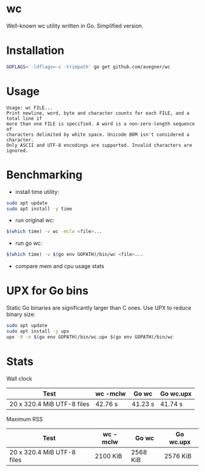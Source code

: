 # wc
Well-known wc utility written in Go. Simplified version.

# Installation
```bash
GOFLAGS='-ldflags=-s -trimpath' go get github.com/avegner/wc
```

# Usage
```
Usage: wc FILE...
Print newline, word, byte and character counts for each FILE, and a total line if
more than one FILE is specified. A word is a non-zero-length sequence of
characters delimited by white space. Unicode BOM isn't considered a character.
Only ASCII and UTF-8 encodings are supported. Invalid characters are ignored.
```

# Benchmarking
* install time utility:
```bash
sudo apt update
sudo apt install -y time
```
* run original wc:
```bash
$(which time) -v wc -mclw <file>...
```
* run go wc:
```bash
$(which time) -v $(go env GOPATH)/bin/wc <file>...
```
* compare mem and cpu usage stats

# UPX for Go bins
Static Go binaries are significantly larger than C ones. Use UPX to reduce binary size:
```bash
sudo apt update
sudo apt install -y upx
upx -9 -o $(go env GOPATH)/bin/wc.upx $(go env GOPATH)/bin/wc
```

# Stats
Wall clock

Test | wc -mclw | Go wc | Go wc.upx
--- | --- | --- | ---
20 x 320.4 MiB UTF-8 files | 42.76 s | 41.23 s | 41.74 s

Maximum RSS

Test | wc -mclw | Go wc | Go wc.upx
--- | --- | --- | ---
20 x 320.4 MiB UTF-8 files | 2100 KiB | 2568 KiB | 2576 KiB
